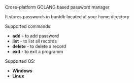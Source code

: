 Cross-platform GOLANG based password manager

It stores passwords in buntdb located at your home directory

Supported commands:

- **add** - to add password
- **list** - to list all records
- **delete** - to delete a record
- **exit** - to exit a programm

Supported OS:

- **Windows**
- **Linux**
